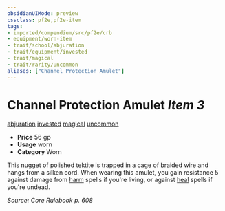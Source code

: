 ```yaml
---
obsidianUIMode: preview
cssclass: pf2e,pf2e-item
tags:
- imported/compendium/src/pf2e/crb
- equipment/worn-item
- trait/school/abjuration
- trait/equipment/invested
- trait/magical
- trait/rarity/uncommon
aliases: ["Channel Protection Amulet"]
---
```

# Channel Protection Amulet *Item 3*  
[abjuration](abjuration.md)  [invested](invested.md)  [magical](magical.md)  [uncommon](uncommon.md)  

- **Price** 56 gp
- **Usage** worn
- **Category** Worn

This nugget of polished tektite is trapped in a cage of braided wire and hangs from a silken cord. When wearing this amulet, you gain resistance 5 against damage from [harm](../../spells/harm.md) spells if you're living, or against [heal](../../spells/heal.md) spells if you're undead.

*Source: Core Rulebook p. 608*